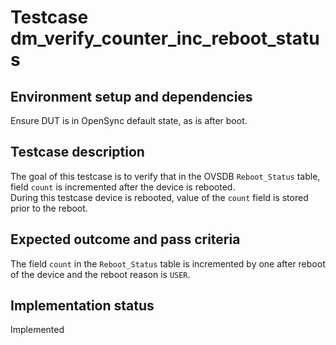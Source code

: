 # Testcase dm_verify_counter_inc_reboot_status

## Environment setup and dependencies

Ensure DUT is in OpenSync default state, as is after boot.

## Testcase description

The goal of this testcase is to verify that in the OVSDB `Reboot_Status` table, field `count` is incremented after the
device is rebooted.\
During this testcase device is rebooted, value of the `count` field is stored prior to the reboot.

## Expected outcome and pass criteria

The field `count` in the `Reboot_Status` table is incremented by one after reboot of the device and the reboot reason is
`USER`.

## Implementation status

Implemented
